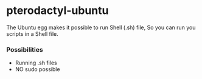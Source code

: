 # pterodactyl-ubuntu

The Ubuntu egg makes it possible to run Shell (.sh) file,
So you can run you scripts in a Shell file.

### Possibilities
 - Running .sh files
 - NO sudo possible
